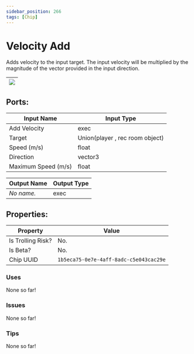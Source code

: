 ```yaml
---
sidebar_position: 266
tags: [Chip]
---
```


# Velocity Add


Adds velocity to the input target. The input velocity will be multiplied by the magnitude of the vector provided in the input direction.

| ![](https://images-ext-2.discordapp.net/external/MPmIaQzlEPmgGWlgi-WxBBXt0Bjv_zWPkg1y1f_sy3s/https/www.recroomcircuits.com/image/circuit/absolute-value?width=206&height=108) |
|-----|

## Ports:

| Input Name | Input Type |
|-----------|-----------|
| Add Velocity | exec |
| Target | Union(player , rec room object) |
| Speed (m/s) | float |
| Direction | vector3 |
| Maximum Speed (m/s) | float |

| Output Name | Output Type |
|-----------|-----------|
| *No name.* | exec |

## Properties:

| Property  | Value |
|-------------------|-----------|
| Is Trolling Risk? | No. |
| Is Beta? | No. |
| Chip UUID | `1b5eca75-0e7e-4aff-8adc-c5e043cac29e` |

### Uses
None so far!

### Issues
None so far!

### Tips
None so far!
